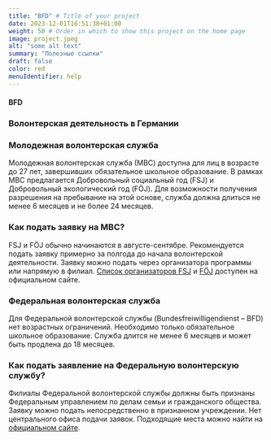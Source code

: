 ```yaml
---
title: "BFD" # Title of your project
date: 2023-12-01T16:51:38+01:00
weight: 50 # Order in which to show this project on the home page
image: project.jpeg
alt: "some alt text"
summary: "Полезные ссылки"
draft: false
color: red
menuIdentifier: help
---
```

#### BFD

### Волонтерская деятельность в Германии

### Молодежная волонтерская служба

Молодежная волонтерская служба (МВС) доступна для лиц в возрасте до 27 лет, завершивших обязательное школьное образование. В рамках МВС предлагается Добровольный социальный год (FSJ) и Добровольный экологический год (FÖJ). Для возможности получения разрешения на пребывание на этой основе, служба должна длиться не менее 6 месяцев и не более 24 месяцев.

### Как подать заявку на МВС?

FSJ и FÖJ обычно начинаются в августе-сентябре. Рекомендуется подать заявку примерно за полгода до начала волонтерской деятельности. Заявку можно подать через организатора программы или напрямую в филиал. [Список организаторов FSJ](https://www.jugendfreiwilligendienste.de/resource/blob/206610/f92048d947074d98ff9725ac2de0975/traeger-fuer-fsj-data-pdf) и [FÖJ](https://www.jugendfreiwilligendienste.de/resource/blob/206572/d3da8d6f9dc3822f32f719dcf56034cb/traeger-fuer-foej-in-deutschland-data.pdf) доступен на официальном сайте.

### Федеральная волонтерская служба

Для Федеральной волонтерской службы (Bundesfreiwilligendienst – BFD) нет возрастных ограничений. Необходимо только обязательное школьное образование. Служба длится не менее 6 месяцев и может быть продлена до 18 месяцев.

### Как подать заявление на Федеральную волонтерскую службу?

Филиалы Федеральной волонтерской службы должны быть признаны Федеральным управлением по делам семьи и гражданского общества. Заявку можно подать непосредственно в признанном учреждении. Нет центрального офиса подачи заявок. Подходящие места можно найти на [официальном сайте](https://www.bundesfreiwilligendienst.de/bundesfreiwilligendienst/platz-einsatzstellensuche).

